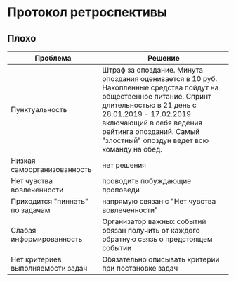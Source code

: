 # Протокол ретроспективы
## Плохо
Проблема      | Решение
------------- | -------------
Пунктуальность |Штраф за опоздание. Минута опоздания оценивается в 10 руб. Накопленные средства пойдут на общественное питание. Спринт длительностью в 21 день с 28.01.2019 - 17.02.2019 включающий в себя ведения рейтинга опозданий. Самый "злостный" опоздун ведет всю команду на обед.
Низкая самоорганизованность |нет решения
Нет чувства вовлеченности|проводить побуждающие проповеди
Приходится "пиннать" по задачам|напрямую связан с "Нет чувства вовлеченности"
Слабая информированность|Организатор важных событий обязан получить от каждого обратную связь о предстоящем событии
Нет критериев выполняемости задач|Обязательно описывать критерии при постановке задач
